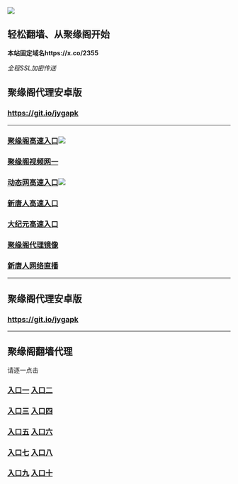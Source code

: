 
![](https://raw.githubusercontent.com/hao369/a/master/j.jpg)



## 轻松翻墙、从聚缘阁开始

**本站固定域名https://x.co/2355**

_全程SSL加密传送_



##  聚缘阁代理安卓版

### https://git.io/jygapk


***


### [聚缘阁高速入口](https://pv5oe8fxw7.execute-api.us-east-2.amazonaws.com/jnet4)![](https://raw.githubusercontent.com/hao369/a/master/jyg.gif)

### [聚缘阁视频网一](https://estrpm736f.execute-api.us-east-2.amazonaws.com/tv43a)

### [动态网高速入口](https://ggwlui9kx6.execute-api.ap-northeast-2.amazonaws.com/55tz/?id=2)![](https://raw.githubusercontent.com/hao369/a/master/jygdl.gif)

### [新唐人高速入口](https://ggwlui9kx6.execute-api.ap-northeast-2.amazonaws.com/55tz/?id=5)

### [大纪元高速入口](https://ggwlui9kx6.execute-api.ap-northeast-2.amazonaws.com/55tz/?id=7)

### [聚缘阁代理镜像](https://q9h5rdvfbe.execute-api.ap-northeast-2.amazonaws.com/re5v)

### [新唐人网络直播](https://sjbdxmqr6h.execute-api.ap-northeast-2.amazonaws.com/6435)








***



##  聚缘阁代理安卓版

### https://git.io/jygapk


***


## 聚缘阁翻墙代理 

请逐一点击

### **[入口一]( https://5eckwufpjd.execute-api.ap-southeast-1.amazonaws.com/6588mkhyf)** **[入口二](https://bvs8oxvzud.execute-api.ap-southeast-1.amazonaws.com/csg432)**

### **[入口三](https://s3-ap-southeast-1.amazonaws.com/jyg4/jyg.html)**  **[入口四](https://s3-ap-northeast-1.amazonaws.com/jyg9/jyg.html)**

### **[入口五](https://s3.ap-south-1.amazonaws.com/jyg5/jyg.html)**  **[入口六](https://s3-us-west-2.amazonaws.com/jyg7/jyg.html)**


###  **[入口七](https://s3-us-west-1.amazonaws.com/jyg6/jyg.html)**  **[入口八](https://s3-eu-west-1.amazonaws.com/jyg8/jyg.html)**


###  **[入口九](https://s3.eu-central-1.amazonaws.com/jyg3/jyg.html)**  **[入口十](https://s3-ap-southeast-2.amazonaws.com/jyg1/jyg.html)**




